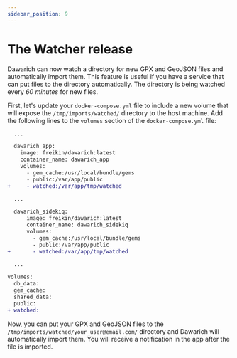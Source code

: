 ```yaml
---
sidebar_position: 9
---
```


# The Watcher release

Dawarich can now watch a directory for new GPX and GeoJSON files and automatically import them. This feature is useful if you have a service that can put files to the directory automatically. The directory is being watched every _60 minutes_ for new files.

First, let's update your `docker-compose.yml` file to include a new volume that will expose the `/tmp/imports/watched/` directory to the host machine. Add the following lines to the `volumes` section of the `docker-compose.yml` file:

```diff
  ...

  dawarich_app:
    image: freikin/dawarich:latest
    container_name: dawarich_app
    volumes:
      - gem_cache:/usr/local/bundle/gems
      - public:/var/app/public
+     - watched:/var/app/tmp/watched

  ...

  dawarich_sidekiq:
      image: freikin/dawarich:latest
      container_name: dawarich_sidekiq
      volumes:
        - gem_cache:/usr/local/bundle/gems
        - public:/var/app/public
+       - watched:/var/app/tmp/watched

  ...

volumes:
  db_data:
  gem_cache:
  shared_data:
  public:
+ watched:
```

Now, you can put your GPX and GeoJSON files to the `/tmp/imports/watched/your_user@email.com/` directory and Dawarich will automatically import them. You will receive a notification in the app after the file is imported.
